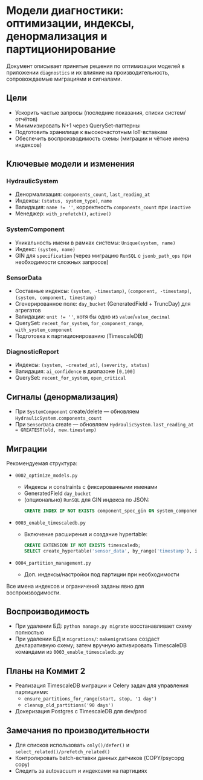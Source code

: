 # Модели диагностики: оптимизации, индексы, денормализация и партиционирование

Документ описывает принятые решения по оптимизации моделей в приложении `diagnostics` и их влияние на производительность, сопровождаемые миграциями и сигналами.

## Цели
- Ускорить частые запросы (последние показания, списки систем/отчётов)
- Минимизировать N+1 через QuerySet-паттерны
- Подготовить хранилище к высокочастотным IoT-вставкам
- Обеспечить воспроизводимость схемы (миграции и чёткие имена индексов)

## Ключевые модели и изменения

### HydraulicSystem
- Денормализация: `components_count`, `last_reading_at`
- Индексы: `(status, system_type)`, `name`
- Валидация: `name != ''`, корректность `components_count` при `inactive`
- Менеджер: `with_prefetch()`, `active()`

### SystemComponent
- Уникальность имени в рамках системы: `Unique(system, name)`
- Индекс: `(system, name)`
- GIN для `specification` (через миграцию `RunSQL` c `jsonb_path_ops` при необходимости сложных запросов)

### SensorData
- Составные индексы: `(system, -timestamp)`, `(component, -timestamp)`, `(system, component, timestamp)`
- Сгенерированное поле: `day_bucket` (GeneratedField + TruncDay) для агрегатов
- Валидации: `unit != ''`, хотя бы одно из `value`/`value_decimal`
- QuerySet: `recent_for_system`, `for_component_range`, `with_system_component`
- Подготовка к партиционированию (TimescaleDB)

### DiagnosticReport
- Индексы: `(system, -created_at)`, `(severity, status)`
- Валидация: `ai_confidence` в диапазоне `[0,100]`
- QuerySet: `recent_for_system`, `open_critical`

## Сигналы (денормализация)
- При `SystemComponent` create/delete — обновляем `HydraulicSystem.components_count`
- При `SensorData` create — обновляем `HydraulicSystem.last_reading_at = GREATEST(old, new.timestamp)`

## Миграции
Рекомендуемая структура:

- `0002_optimize_models.py`
  - Индексы и constraints с фиксированными именами
  - GeneratedField `day_bucket`
  - (опционально) `RunSQL` для GIN индекса по JSON: 
    ```sql
    CREATE INDEX IF NOT EXISTS component_spec_gin ON system_component USING GIN (specification jsonb_path_ops);
    ```

- `0003_enable_timescaledb.py`
  - Включение расширения и создание hypertable:
    ```sql
    CREATE EXTENSION IF NOT EXISTS timescaledb;
    SELECT create_hypertable('sensor_data', by_range('timestamp'), if_not_exists => TRUE);
    ```

- `0004_partition_management.py`
  - Доп. индексы/настройки под партиции при необходимости

Все имена индексов и ограничений заданы явно для воспроизводимости.

## Воспроизводимость
- При удалении БД: `python manage.py migrate` восстанавливает схему полностью
- При удалении БД и `migrations/`: `makemigrations` создаст декларативную схему; затем вручную активировать TimescaleDB командами из `0003_enable_timescaledb.py`

## Планы на Коммит 2
- Реализация TimescaleDB миграции и Celery задач для управления партициями:
  - `ensure_partitions_for_range(start, stop, '1 day')`
  - `cleanup_old_partitions('90 days')`
- Докеризация Postgres с TimescaleDB для dev/prod

## Замечания по производительности
- Для списков использовать `only()/defer()` и `select_related()/prefetch_related()`
- Контролировать batch-вставки данных датчиков (COPY/psycopg copy)
- Следить за autovacuum и индексами на партициях
